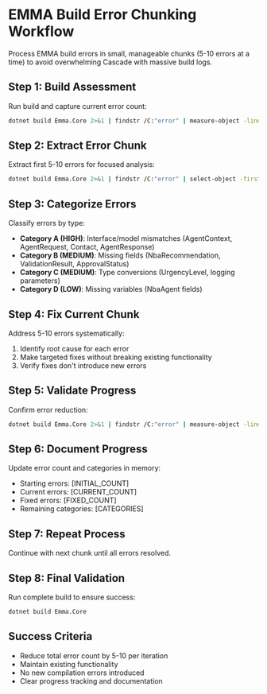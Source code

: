 # EMMA Build Error Chunking Workflow

Process EMMA build errors in small, manageable chunks (5-10 errors at a time) to avoid overwhelming Cascade with massive build logs.

## Step 1: Build Assessment
Run build and capture current error count:
```bash
dotnet build Emma.Core 2>&1 | findstr /C:"error" | measure-object -line
```

## Step 2: Extract Error Chunk
Extract first 5-10 errors for focused analysis:
```bash
dotnet build Emma.Core 2>&1 | findstr /C:"error" | select-object -first 10
```

## Step 3: Categorize Errors
Classify errors by type:
- **Category A (HIGH)**: Interface/model mismatches (AgentContext, AgentRequest, Contact, AgentResponse)
- **Category B (MEDIUM)**: Missing fields (NbaRecommendation, ValidationResult, ApprovalStatus)  
- **Category C (MEDIUM)**: Type conversions (UrgencyLevel, logging parameters)
- **Category D (LOW)**: Missing variables (NbaAgent fields)

## Step 4: Fix Current Chunk
Address 5-10 errors systematically:
1. Identify root cause for each error
2. Make targeted fixes without breaking existing functionality
3. Verify fixes don't introduce new errors

## Step 5: Validate Progress
Confirm error reduction:
```bash
dotnet build Emma.Core 2>&1 | findstr /C:"error" | measure-object -line
```

## Step 6: Document Progress
Update error count and categories in memory:
- Starting errors: [INITIAL_COUNT]
- Current errors: [CURRENT_COUNT]
- Fixed errors: [FIXED_COUNT]
- Remaining categories: [CATEGORIES]

## Step 7: Repeat Process
Continue with next chunk until all errors resolved.

## Step 8: Final Validation
Run complete build to ensure success:
```bash
dotnet build Emma.Core
```

## Success Criteria
- Reduce total error count by 5-10 per iteration
- Maintain existing functionality
- No new compilation errors introduced
- Clear progress tracking and documentation
